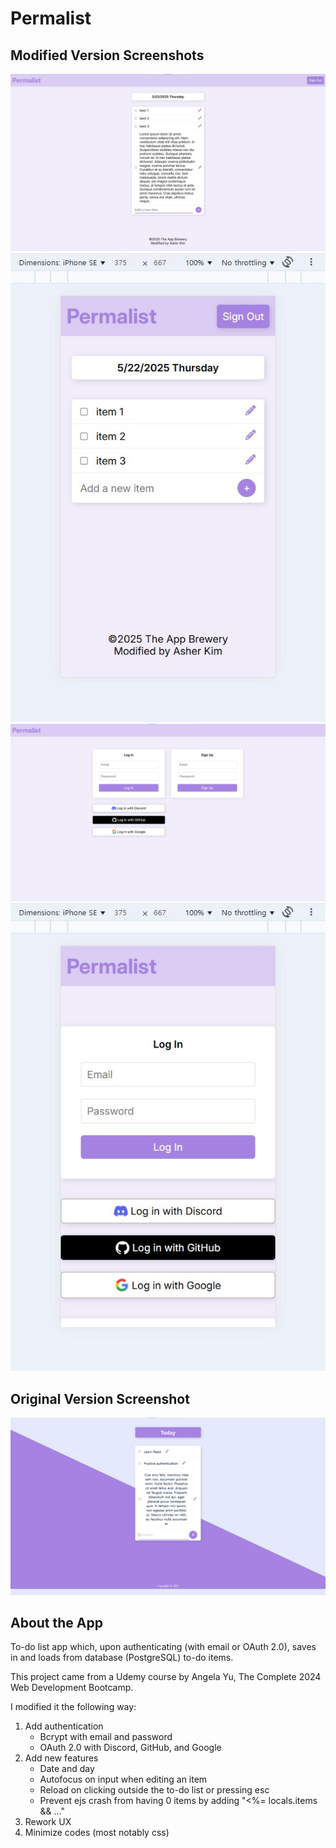 # Permalist

## Modified Version Screenshots

![permalist modified version screenshot #1 - main page](screenshots/permalist-modified-screenshot1.jpg)
![permalist modified version screenshot #2 - main page responsive](screenshots/permalist-modified-screenshot1-responsive.jpg)
![permalist modified version screenshot #3 - auth page](screenshots/permalist-modified-screenshot2.jpg)
![permalist modified version screenshot #2 - auth page responsive](screenshots/permalist-modified-screenshot2-responsive.jpg)

## Original Version Screenshot

![permalist original version screenshot](screenshots/permalist-original-screenshot.jpg)

## About the App

To-do list app which, upon authenticating (with email or OAuth 2.0), saves in and loads from database (PostgreSQL) to-do items.

This project came from a Udemy course by Angela Yu, The Complete 2024 Web Development Bootcamp.

I modified it the following way:

1. Add authentication
   - Bcrypt with email and password
   - OAuth 2.0 with Discord, GitHub, and Google
2. Add new features
   - Date and day
   - Autofocus on input when editing an item
   - Reload on clicking outside the to-do list or pressing esc
   - Prevent ejs crash from having 0 items by adding "<%= locals.items && ..."
3. Rework UX
4. Minimize codes (most notably css)
